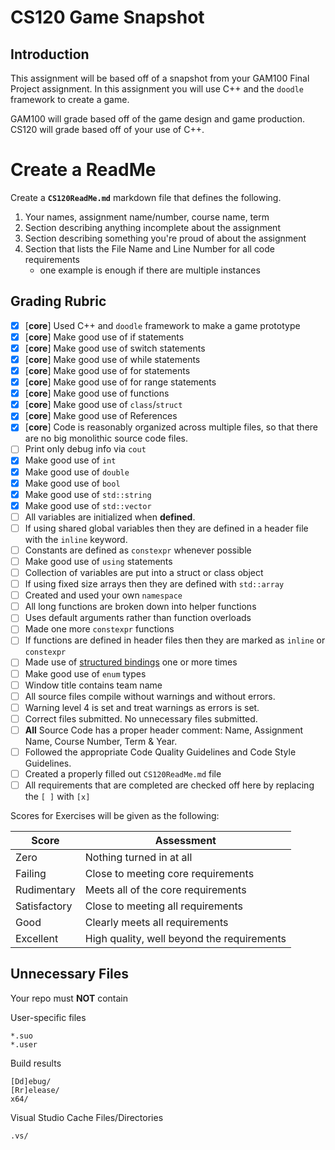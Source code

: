 # CS120 Game Snapshot

## Introduction

This assignment will be based off of a snapshot from your GAM100 Final Project assignment. In this assignment you will use C++ and the `doodle` framework to create a game.

GAM100 will grade based off of the game design and game production. CS120 will grade based off of your use of C++.

# Create a ReadMe


Create a **`CS120ReadMe.md`** markdown file that defines the following.

1. Your names, assignment name/number, course name, term
2. Section describing anything incomplete about the assignment
3. Section describing something you're proud of about the assignment
4. Section that lists the File Name and Line Number for all code requirements
    - one example is enough if there are multiple instances

## Grading Rubric

- [x] [**core**] Used C++ and `doodle` framework to make a game prototype
- [x] [**core**] Make good use of if statements
- [x] [**core**] Make good use of switch statements
- [x] [**core**] Make good use of while statements
- [x] [**core**] Make good use of for statements
- [x] [**core**] Make good use of for range statements
- [x] [**core**] Make good use of functions
- [x] [**core**] Make good use of `class`/`struct`
- [x] [**core**] Make good use of References
- [x] [**core**] Code is reasonably organized across multiple files, so that there are no big monolithic source code files.
- [ ] Print only debug info via `cout`
- [x] Make good use of `int`
- [x] Make good use of `double`
- [x] Make good use of `bool`
- [x] Make good use of `std::string`
- [x] Make good use of `std::vector`
- [ ] All variables are initialized when **defined**.
- [ ] If using shared global variables then they are defined in a header file with the `inline` keyword.
- [ ] Constants are defined as `constexpr` whenever possible
- [ ] Make good use of `using` statements
- [ ] Collection of variables are put into a struct or class object
- [ ] If using fixed size arrays then they are defined with `std::array`
- [ ] Created and used your own `namespace`
- [ ] All long functions are broken down into helper functions
- [ ] Uses default arguments rather than function overloads
- [ ] Made one more `constexpr` functions
- [ ] If functions are defined in header files then they are marked as `inline` or `constexpr`
- [ ] Made use of [structured bindings](https://en.cppreference.com/w/cpp/language/structured_binding) one or more times
- [ ] Make good use of `enum` types
- [ ] Window title contains team name
- [ ] All source files compile without warnings and without errors.
- [ ] Warning level 4 is set and treat warnings as errors is set.
- [ ] Correct files submitted. No unnecessary files submitted.
- [ ] **All** Source Code has a proper header comment: Name, Assignment Name, Course Number, Term & Year.
- [ ] Followed the appropriate Code Quality Guidelines and Code Style Guidelines.
- [ ] Created a properly filled out `CS120ReadMe.md` file
- [ ] All requirements that are completed are checked off here by replacing the `[ ]` with `[x]`

Scores for Exercises will be given as the following:

Score        | Assessment
------------ | ----------
Zero         | Nothing turned in at all
Failing      | Close to meeting core requirements
Rudimentary  | Meets all of the core requirements
Satisfactory | Close to meeting all requirements
Good         | Clearly meets all requirements 
Excellent    | High quality, well beyond the requirements

## Unnecessary Files

Your repo must **NOT** contain

User-specific files

    *.suo
    *.user

Build results

    [Dd]ebug/
    [Rr]elease/
    x64/

Visual Studio Cache Files/Directories

    .vs/
